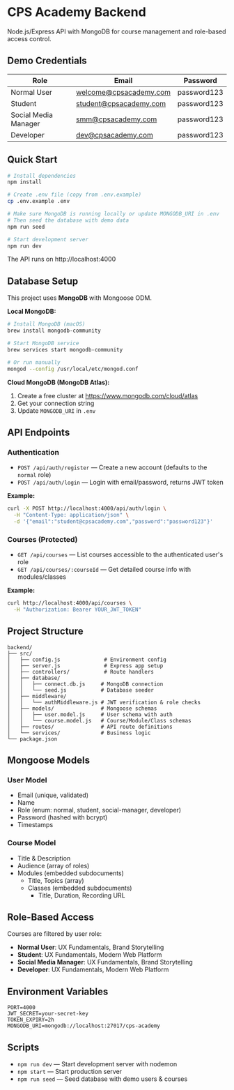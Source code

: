 # CPS Academy Backend

Node.js/Express API with MongoDB for course management and role-based access control.

## Demo Credentials

| Role                 | Email                  | Password    |
| -------------------- | ---------------------- | ----------- |
| Normal User          | welcome@cpsacademy.com | password123 |
| Student              | student@cpsacademy.com | password123 |
| Social Media Manager | smm@cpsacademy.com     | password123 |
| Developer            | dev@cpsacademy.com     | password123 |

## Quick Start

```bash
# Install dependencies
npm install

# Create .env file (copy from .env.example)
cp .env.example .env

# Make sure MongoDB is running locally or update MONGODB_URI in .env
# Then seed the database with demo data
npm run seed

# Start development server
npm run dev
```

The API runs on http://localhost:4000

## Database Setup

This project uses **MongoDB** with Mongoose ODM.

**Local MongoDB:**

```bash
# Install MongoDB (macOS)
brew install mongodb-community

# Start MongoDB service
brew services start mongodb-community

# Or run manually
mongod --config /usr/local/etc/mongod.conf
```

**Cloud MongoDB (MongoDB Atlas):**

1. Create a free cluster at https://www.mongodb.com/cloud/atlas
2. Get your connection string
3. Update `MONGODB_URI` in `.env`

## API Endpoints

### Authentication

- `POST /api/auth/register` — Create a new account (defaults to the `normal` role)
- `POST /api/auth/login` — Login with email/password, returns JWT token

**Example:**

```bash
curl -X POST http://localhost:4000/api/auth/login \
  -H "Content-Type: application/json" \
  -d '{"email":"student@cpsacademy.com","password":"password123"}'
```

### Courses (Protected)

- `GET /api/courses` — List courses accessible to the authenticated user's role
- `GET /api/courses/:courseId` — Get detailed course info with modules/classes

**Example:**

```bash
curl http://localhost:4000/api/courses \
  -H "Authorization: Bearer YOUR_JWT_TOKEN"
```

## Project Structure

```
backend/
├── src/
│   ├── config.js              # Environment config
│   ├── server.js              # Express app setup
│   ├── controllers/           # Route handlers
│   ├── database/
│   │   ├── connect.db.js     # MongoDB connection
│   │   └── seed.js           # Database seeder
│   ├── middleware/
│   │   └── authMiddleware.js # JWT verification & role checks
│   ├── models/               # Mongoose schemas
│   │   ├── user.model.js     # User schema with auth
│   │   └── course.model.js   # Course/Module/Class schemas
│   ├── routes/               # API route definitions
│   └── services/             # Business logic
└── package.json
```

## Mongoose Models

### User Model

- Email (unique, validated)
- Name
- Role (enum: normal, student, social-manager, developer)
- Password (hashed with bcrypt)
- Timestamps

### Course Model

- Title & Description
- Audience (array of roles)
- Modules (embedded subdocuments)
  - Title, Topics (array)
  - Classes (embedded subdocuments)
    - Title, Duration, Recording URL

## Role-Based Access

Courses are filtered by user role:

- **Normal User**: UX Fundamentals, Brand Storytelling
- **Student**: UX Fundamentals, Modern Web Platform
- **Social Media Manager**: UX Fundamentals, Brand Storytelling
- **Developer**: UX Fundamentals, Modern Web Platform

## Environment Variables

```env
PORT=4000
JWT_SECRET=your-secret-key
TOKEN_EXPIRY=2h
MONGODB_URI=mongodb://localhost:27017/cps-academy
```

## Scripts

- `npm run dev` — Start development server with nodemon
- `npm start` — Start production server
- `npm run seed` — Seed database with demo users & courses
